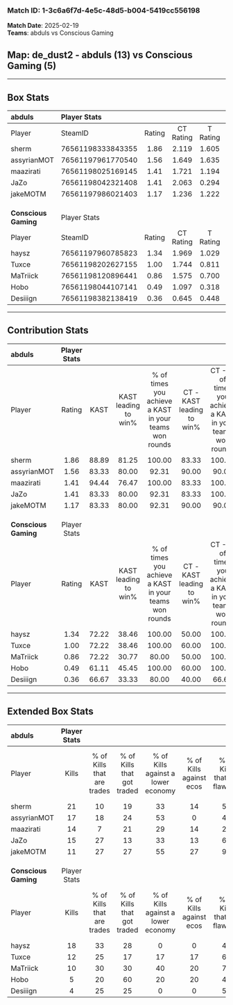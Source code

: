 ### Match ID: 1-3c6a6f7d-4e5c-48d5-b004-5419cc556198  
**Match Date**: 2025-02-19  
**Teams**: abduls vs Conscious Gaming  

## **Map**: de_dust2 - abduls (13) vs Conscious Gaming (5)  
---  

## Box Stats  

| **abduls**           | Player Stats      |        |           |          |       |       |       |         |        |      |     |
| :- | :- | :-: | :-: | :-: | :-: | :-: | :-: | :-: | :-: | :-: | :-: |
| Player               | SteamID           | Rating | CT Rating | T Rating | KAST  |  ADR  | Kills | Assists | Deaths | K/D  | HS% |
| sherm                | 76561198333843355 |  1.86  |   2.119   |  1.605   | 88.89 | 108.9 |  21   |    5    |   8    | 2.63 | 66  |
| assyrianMOT          | 76561197961770540 |  1.56  |   1.649   |  1.635   | 83.33 | 115.4 |  17   |   10    |   12   | 1.42 | 52  |
| maazirati            | 76561198025169145 |  1.41  |   1.721   |  1.194   | 94.44 | 77.9  |  14   |    6    |   10   | 1.40 | 42  |
| JaZo                 | 76561198042321408 |  1.41  |   2.063   |  0.294   | 83.33 | 86.3  |  15   |    8    |   10   | 1.50 | 60  |
| jakeMOTM             | 76561197986021403 |  1.17  |   1.236   |  1.222   | 83.33 | 66.5  |  11   |    5    |   9    | 1.22 | 63  |
|                      |                   |        |           |          |       |       |       |         |        |      |     |
|                      |                   |        |           |          |       |       |       |         |        |      |     |
|                      |                   |        |           |          |       |       |       |         |        |      |     |
| **Conscious Gaming** | Player Stats      |        |           |          |       |       |       |         |        |      |     |
| Player               | SteamID           | Rating | CT Rating | T Rating | KAST  |  ADR  | Kills | Assists | Deaths | K/D  | HS% |
| haysz                | 76561197960785823 |  1.34  |   1.969   |  1.029   | 72.22 | 84.1  |  18   |    1    |   13   | 1.38 | 50  |
| Tuxce                | 76561198202627155 |  1.00  |   1.744   |  0.811   | 72.22 | 75.6  |  12   |    2    |   14   | 0.86 | 33  |
| MaTriick             | 76561198120896441 |  0.86  |   1.575   |  0.700   | 72.22 | 81.6  |  10   |    6    |   17   | 0.59 | 60  |
| Hobo                 | 76561198044107141 |  0.49  |   1.097   |  0.318   | 61.11 | 62.0  |   5   |    8    |   17   | 0.29 | 80  |
| Desiiign             | 76561198382138419 |  0.36  |   0.645   |  0.448   | 66.67 | 25.8  |   4   |    8    |   17   | 0.24 | 25  |
---  

## Contribution Stats  

| **abduls**           | Player Stats |       |                      |                                                        |                           |                                                             |                          |                                                            |
| :- | :-: | :-: | :-: | :-: | :-: | :-: | :-: | :-: |
| Player               |    Rating    | KAST  | KAST leading to win% | % of times you achieve a KAST in your teams won rounds | CT - KAST leading to win% | CT - % of times you achieve a KAST in your teams won rounds | T - KAST leading to win% | T - % of times you achieve a KAST in your teams won rounds |
| sherm                |     1.86     | 88.89 |        81.25         |                         100.00                         |           83.33           |                           100.00                            |          75.00           |                           100.00                           |
| assyrianMOT          |     1.56     | 83.33 |        80.00         |                         92.31                          |           90.00           |                            90.00                            |          60.00           |                           100.00                           |
| maazirati            |     1.41     | 94.44 |        76.47         |                         100.00                         |           83.33           |                           100.00                            |          60.00           |                           100.00                           |
| JaZo                 |     1.41     | 83.33 |        80.00         |                         92.31                          |           83.33           |                           100.00                            |          66.67           |                           66.67                            |
| jakeMOTM             |     1.17     | 83.33 |        80.00         |                         92.31                          |           90.00           |                            90.00                            |          60.00           |                           100.00                           |
|                      |              |       |                      |                                                        |                           |                                                             |                          |                                                            |
|                      |              |       |                      |                                                        |                           |                                                             |                          |                                                            |
|                      |              |       |                      |                                                        |                           |                                                             |                          |                                                            |
| **Conscious Gaming** | Player Stats |       |                      |                                                        |                           |                                                             |                          |                                                            |
| Player               |    Rating    | KAST  | KAST leading to win% | % of times you achieve a KAST in your teams won rounds | CT - KAST leading to win% | CT - % of times you achieve a KAST in your teams won rounds | T - KAST leading to win% | T - % of times you achieve a KAST in your teams won rounds |
| haysz                |     1.34     | 72.22 |        38.46         |                         100.00                         |           50.00           |                           100.00                            |          28.57           |                           100.00                           |
| Tuxce                |     1.00     | 72.22 |        38.46         |                         100.00                         |           60.00           |                           100.00                            |          25.00           |                           100.00                           |
| MaTriick             |     0.86     | 72.22 |        30.77         |                         80.00                          |           50.00           |                           100.00                            |          14.29           |                           50.00                            |
| Hobo                 |     0.49     | 61.11 |        45.45         |                         100.00                         |           60.00           |                           100.00                            |          33.33           |                           100.00                           |
| Desiiign             |     0.36     | 66.67 |        33.33         |                         80.00                          |           40.00           |                            66.67                            |          28.57           |                           100.00                           |
---  

## Extended Box Stats  

| **abduls**           | Player Stats |                            |                            |                                    |                         |                              |                                 |        |                             |                                     |                          |                               |                            |
| :- | :-: | :-: | :-: | :-: | :-: | :-: | :-: | :-: | :-: | :-: | :-: | :-: | :-: |
| Player               |    Kills     | % of Kills that are trades | % of Kills that got traded | % of Kills against a lower economy | % of Kills against ecos | % of Kills that are flawless | % of Kills that are close duels | Deaths | % of Deaths that get traded | % of Deaths against a lower economy | % of Deaths against ecos | % of Deaths that are flawless | % of Deaths that are close |
| sherm                |      21      |             10             |             19             |                 33                 |           14            |              57              |                5                |   8    |             38              |                 13                  |            0             |              63               |             0              |
| assyrianMOT          |      17      |             18             |             24             |                 53                 |            0            |              47              |               18                |   12   |             25              |                 33                  |            0             |              33               |             8              |
| maazirati            |      14      |             7              |             21             |                 29                 |           14            |              29              |                0                |   10   |             40              |                 40                  |            10            |              60               |             0              |
| JaZo                 |      15      |             27             |             13             |                 33                 |           13            |              60              |                7                |   10   |             20              |                 30                  |            0             |              60               |             0              |
| jakeMOTM             |      11      |             27             |             27             |                 55                 |           27            |              91              |                0                |   9    |             22              |                 33                  |            0             |              67               |             11             |
|                      |              |                            |                            |                                    |                         |                              |                                 |        |                             |                                     |                          |                               |                            |
|                      |              |                            |                            |                                    |                         |                              |                                 |        |                             |                                     |                          |                               |                            |
|                      |              |                            |                            |                                    |                         |                              |                                 |        |                             |                                     |                          |                               |                            |
| **Conscious Gaming** | Player Stats |                            |                            |                                    |                         |                              |                                 |        |                             |                                     |                          |                               |                            |
| Player               |    Kills     | % of Kills that are trades | % of Kills that got traded | % of Kills against a lower economy | % of Kills against ecos | % of Kills that are flawless | % of Kills that are close duels | Deaths | % of Deaths that get traded | % of Deaths against a lower economy | % of Deaths against ecos | % of Deaths that are flawless | % of Deaths that are close |
| haysz                |      18      |             33             |             28             |                 0                  |            0            |              44              |                6                |   13   |              0              |                  8                  |            0             |              77               |             0              |
| Tuxce                |      12      |             25             |             17             |                 17                 |           17            |              67              |                0                |   14   |             29              |                  7                  |            0             |              57               |             14             |
| MaTriick             |      10      |             30             |             30             |                 40                 |           20            |              70              |                0                |   17   |             24              |                  6                  |            0             |              41               |             6              |
| Hobo                 |      5       |             20             |             60             |                 20                 |           20            |              40              |               20                |   17   |             18              |                 12                  |            6             |              53               |             12             |
| Desiiign             |      4       |             25             |             25             |                 0                  |            0            |              50              |                0                |   17   |             29              |                 12                  |            6             |              53               |             0              |
